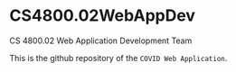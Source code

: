 # CS4800.02WebAppDev
CS 4800.02 Web Application Development Team

This is the github repository of the `COVID Web Application`.
